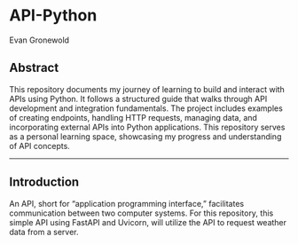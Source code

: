 # API-Python
Evan Gronewold
## Abstract 
This repository documents my journey of learning to build and interact with APIs using Python. It follows a structured guide that walks through API development and integration fundamentals. The project includes examples of creating endpoints, handling HTTP requests, managing data, and incorporating external APIs into Python applications. This repository serves as a personal learning space, showcasing my progress and understanding of API concepts.
___
## Introduction
An API, short for “application programming interface,” facilitates communication between two computer systems. For this repository, this simple API using FastAPI and Uvicorn, will utilize the API to request weather data from a server.
